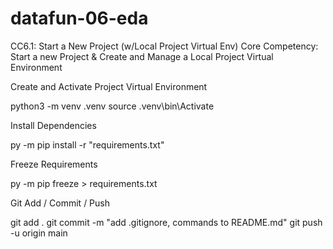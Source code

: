 # datafun-06-eda
CC6.1: Start a New Project (w/Local Project Virtual Env)
Core Competency: Start a new Project & Create and Manage a Local Project Virtual Environment

Create and Activate Project Virtual Environment

python3 -m venv .venv source .venv\bin\Activate

Install Dependencies

py -m pip install -r "requirements.txt"

Freeze Requirements

py -m pip freeze > requirements.txt

Git Add / Commit / Push

git add . 
git commit -m "add .gitignore, commands to README.md" 
git push -u origin main